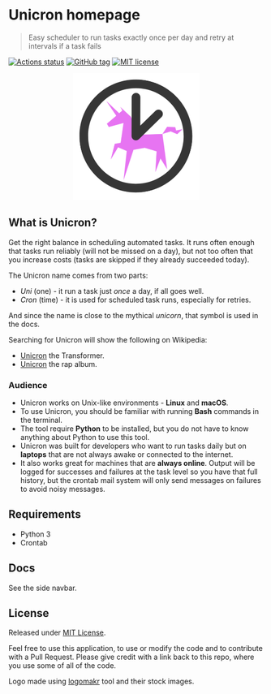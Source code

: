 # Unicron homepage
> Easy scheduler to run tasks exactly once per day and retry at intervals if a task fails

[![Actions status](https://github.com/MichaelCurrin/unicron/workflows/Python%20package/badge.svg)](https://github.com/MichaelCurrin/unicron/actions)
[![GitHub tag](https://img.shields.io/github/tag/MichaelCurrin/unicron.svg)](https://GitHub.com/MichaelCurrin/unicron/tags/)
[![MIT license](https://img.shields.io/badge/License-MIT-blue.svg)](https://github.com/MichaelCurrin/unicron/blob/master/LICENSE)

<p align="center">
    <img width="250" src="_media/logo.png">
</p>


## What is Unicron?

Get the right balance in scheduling automated tasks. It runs often enough that tasks run reliably (will not be missed on a day), but not too often that you increase costs (tasks are skipped if they already succeeded today).

The Unicron name comes from two parts:

- _Uni_ (one) - it run a task just _once_ a day, if all goes well.
- _Cron_ (time) - it is used for scheduled task runs, especially for retries.

And since the name is close to the mythical _unicorn_, that symbol is used in the docs.

Searching for Unicron will show the following on Wikipedia:

- [Unicron](https://en.wikipedia.org/wiki/Unicron) the Transformer.
- [Unicron](https://en.wikipedia.org/wiki/MF_Doom_%26_Trunks_Presents_Unicron) the rap album.

### Audience

- Unicron works on Unix-like environments - **Linux** and **macOS**.
- To use Unicron, you should be familiar with running **Bash** commands in the terminal.
- The tool require **Python** to be installed, but you do not have to know anything about Python to use this tool.
- Unicron was built for developers who want to run tasks daily but on **laptops** that are not always awake or connected to the internet.
- It also works great for machines that are **always online**. Output will be logged for successes and failures at the task level so you have that full history, but the crontab mail system will only send messages on failures to avoid noisy messages.


## Requirements

- Python 3
- Crontab


## Docs

See the side navbar.

## License

Released under [MIT License](https://github.com/MichaelCurrin/unicron/blob/master/LICENSE).

Feel free to use this application, to use or modify the code and to contribute with a Pull Request. Please give credit with a link back to this repo, where you use some of all of the code.

Logo made using [logomakr](https://logomakr.com/) tool and their stock images.
